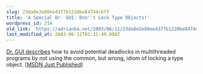 ```yaml
---
slug: 23da8e2e80ee4377b1220be84744c6ff
title: 'A Special Dr. GUI: Don''t Lock Type Objects!'
wordpress_id: 214
old_link: 'https://adrianba.net/2003/06/11/23da8e2e80ee4377b1220be84744c6ff/'
last_modified_at: 2003-06-12T02:31:49.000Z
---
```


[
Dr. GUI describes](http://msdn.microsoft.com/library/en-us/dnaskdr/html/askgui06032003.asp) how to avoid potential deadlocks in
multithreaded programs by not using the common, but wrong, idiom of
locking a type object. [[MSDN
Just Published](http://msdn.microsoft.com/)]
